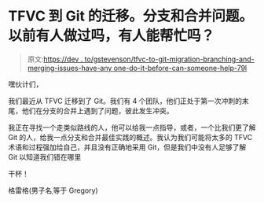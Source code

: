 # TFVC 到 Git 的迁移。分支和合并问题。以前有人做过吗，有人能帮忙吗？

> 原文:[https://dev . to/gstevenson/tfvc-to-git-migration-branching-and-merging-issues-have-any one-do-it-before-can-someone-help-79l](https://dev.to/gstevenson/tfvc-to-git-migration-branching-and-merging-issues-has-anyone-done-it-before-and-can-someone-help-79l)

嘿伙计们，

我们最近从 TFVC 迁移到了 Git。我们有 4 个团队，他们正处于第一次冲刺的末尾，他们在分支的合并上遇到了问题，彼此发生冲突。

我正在寻找一个走类似路线的人，他可以给我一点指导，或者，一个比我们更了解 Git 的人，给我一点分支和合并最佳实践的概述。我认为我们可能将太多的 TFVC 术语和过程强加给自己，并且没有正确地采用 Git，但是我们中没有人足够了解 Git 以知道我们错在哪里

干杯！

格雷格(男子名ˌ等于 Gregory)